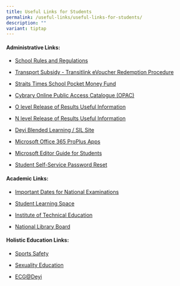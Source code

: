 ```yaml
---
title: Useful Links for Students
permalink: /useful-links/useful-links-for-students/
description: ""
variant: tiptap
---
```

<h4>Administrative Links:</h4>
<ul data-tight="true" class="tight">
<li>
<p><a href="https://staging.d3sil9pzbw3lij.amplifyapp.com/about-us/our-school/school-rules-and-regulation/" rel="noopener noreferrer nofollow" target="_blank">School Rules and Regulations</a>
</p>
</li>
<li>
<p><a href="/files/TL_EVO_1.pdf" rel="noopener noreferrer nofollow" target="_blank">Transport Subsidy - Transitlink eVoucher Redemption Procedure</a>
</p>
</li>
<li>
<p><a href="https://staging.d3sil9pzbw3lij.amplifyapp.com/others/straits-times-school-pocket-money-fund" rel="noopener noreferrer nofollow" target="_blank">Straits Times School Pocket Money Fund</a>
</p>
</li>
<li>
<p><a href="https://schoolibrary.moe.edu.sg/deyisec" rel="noopener noreferrer nofollow" target="_blank">Cybrary Online Public Access Catalogue (OPAC)</a>
</p>
</li>
<li>
<p><a href="https://deyisec.moe.edu.sg/others/o-level-release-of-results/" rel="noopener noreferrer nofollow" target="_blank">O level Release of Results Useful Information</a>
</p>
</li>
<li>
<p><a href="https://staging.d3sil9pzbw3lij.amplifyapp.com/others/n-level-release-of-results" rel="noopener noreferrer nofollow" target="_blank">N level Release of Results Useful Information</a>
</p>
</li>
<li>
<p><a href="https://sites.google.com/moe.edu.sg/dyss-blendedlearning/home" rel="noopener noreferrer nofollow" target="_blank">Deyi Blended Learning / SIL Site</a>
</p>
</li>
<li>
<p><a href="/files/Microsoft_Office_365_ProPlus_Apps_Student_Guide.pdf" rel="noopener noreferrer nofollow" target="_blank">Microsoft Office 365 ProPlus Apps</a>
</p>
</li>
<li>
<p><a href="/files/Microsoft%20Editor%20Guide%20for%20Students.pdf" rel="noopener noreferrer nofollow" target="_blank">Microsoft Editor Guide for Students</a>
</p>
</li>
<li>
<p><a href="https://mims.moe.gov.sg/sspr" rel="noopener noreferrer nofollow" target="_blank">Student Self-Service Password Reset</a>
</p>
</li>
</ul>
<h4>Academic Links:</h4>
<ul data-tight="true" class="tight">
<li>
<p><a href="https://www.moe.gov.sg/national-exams-dates" rel="noopener noreferrer nofollow" target="_blank">Important Dates for National Examinations</a>
</p>
</li>
<li>
<p><a href="https://vle.learning.moe.edu.sg/login" rel="noopener noreferrer nofollow" target="_blank">Student Learning Space</a>
</p>
</li>
<li>
<p><a href="https://www.ite.edu.sg/" rel="noopener noreferrer nofollow" target="_blank">Institute of Technical Education</a>
</p>
</li>
<li>
<p><a href="https://www.nlb.gov.sg/" rel="noopener noreferrer nofollow" target="_blank">National Library Board</a>
</p>
</li>
</ul>
<h4>Holistic Education Links:</h4>
<ul data-tight="true" class="tight">
<li>
<p><a href="https://www.sportsingapore.gov.sg/sports-education/sports-safety" rel="noopener noreferrer nofollow" target="_blank">Sports Safety</a>
</p>
</li>
<li>
<p><a href="https://staging.d3sil9pzbw3lij.amplifyapp.com/others/school-general-information/moe-sexuality-education-in-schools" rel="noopener noreferrer nofollow" target="_blank">Sexuality Education</a>
</p>
</li>
<li>
<p><a href="https://www.deyisec.moe.edu.sg/departments/character-and-citizenship-education/education-and-career-guidance/" rel="noopener noreferrer nofollow" target="_blank">ECG@Deyi</a>
</p>
</li>
</ul>
<p></p>